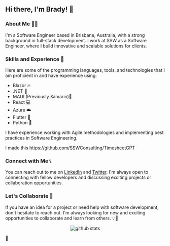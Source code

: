 ## Hi there, I'm Brady! 👋

### About Me 🙋‍♂️

I'm a Software Engineer based in Brisbane, Australia, with a strong background in full-stack development. I work at SSW as a Software Engineer, where I build innovative and scalable solutions for clients.

### Skills and Experience 🚀

Here are some of the programming languages, tools, and technologies that I am proficient in and have experience using:

- Blazor 🔥
- .NET 💜
- MAUI (Previously Xamarin)🤖
- React 💻
- Azure ☁️
- Flutter 📱
- Python 🐍

I have experience working with Agile methodologies and implementing best practices in Software Engineering.

<!-- ### Portfolio 🎨

Check out some of my notable projects on GitHub and my website.


Project 2: Description of the project and the technologies used.
Project 3: Description of the project and the technologies used. -->

I made this https://github.com/SSWConsulting/TimesheetGPT

### Connect with Me 📞

You can reach out to me on [LinkedIn](https://www.linkedin.com/in/bradystroud/) and [Twitter](https://twitter.com/bradystroud_). I'm always open to connecting with fellow developers and discussing exciting projects or collaboration opportunities.

### Let's Collaborate 🤝

If you have an idea for a project or need help with software development, don't hesitate to reach out. I'm always looking for new and exciting opportunities to collaborate and learn from others. 💡🌟


<div align="center">

![github stats](https://github-readme-stats.vercel.app/api?username=bradystroud&show_icons=true&cache_seconds=86400&theme=dark)
</div>
🤖
